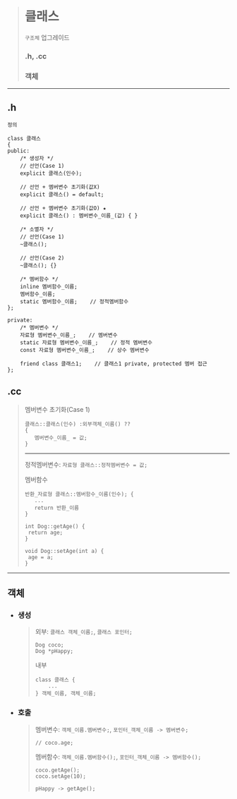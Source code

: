 ># 클래스
>`구조체` 업그레이드
>
>### .h, .cc
>### 객체
---

## .h
`정의`
```angular2html
class 클래스
{         
public:
    /* 생성자 */
    // 선언(Case 1)
    explicit 클래스(인수);
    
    // 선언 + 멤버변수 초기화(값X)
    explicit 클래스() = default;
    
    // 선언 + 멤버변수 초기화(값O) ★
    explicit 클래스() : 멤버변수_이름_(값) { } 
    
    /* 소멸자 */
    // 선언(Case 1)
    ~클래스();  
    
    // 선언(Case 2)
    ~클래스(); {}   

    /* 멤버함수 */
    inline 멤버함수_이름;
    멤버함수_이름;
    static 멤버함수_이름;    // 정적멤버함수
};

private:
    /* 멤버변수 */
    자료형 멤버변수_이름_;    // 멤버변수
    static 자료형 멤버변수_이름_;    // 정적 멤버변수
    const 자료형 멤버변수_이름_;    // 상수 멤버변수
    
    friend class 클래스1;    // 클래스1 private, protected 멤버 접근
};
```

## .cc
  >멤버변수 초기화(Case 1)
  >```
  >클래스::클래스(인수) :외부객체_이름() ??
  >{
  >    멤버변수_이름_ = 값;
  >}
  >```
  >
  >---
  > 
  >정적멤버변수: `자료형 클래스::정적멤버변수 = 값;`
  > 
  >멤버함수
  >```angular2html
  >반환_자료형 클래스::멤버함수_이름(인수); {
  >    ...
  >    return 반환_이름
  >}
  >```
  >```
  >int Dog::getAge() {
  >  return age;
  >}
  >
  >void Dog::setAge(int a) {
  >  age = a;
  >}
  >```

---

## 객체

+ ### 생성
  >외부: `클래스 객체_이름;`, `클래스 포인터;`
  >```angular2html
  >Dog coco;
  >Dog *pHappy;
  >```
  >
  >내부
  >```
  >class 클래스 {
  >     ...
  >} 객체_이름, 객체_이름;
  >```

+ ### 호출
  >멤버변수: `객체_이름.멤버변수;`, `포인터_객체_이름 -> 멤버변수;`
  >```
  >// coco.age;
  >```
  > 
  >멤버함수: `객체_이름.멤버함수();`, `포인터_객체_이름 -> 멤버함수();`
  >```
  >coco.getAge();
  >coco.setAge(10);
  >
  >pHappy -> getAge();
  >```




